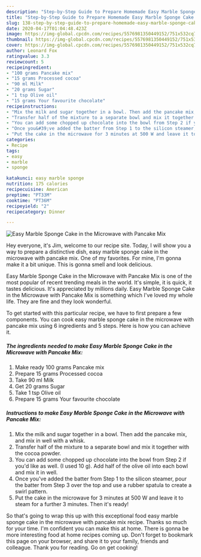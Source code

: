 ```yaml
---
description: "Step-by-Step Guide to Prepare Homemade Easy Marble Sponge Cake in the Microwave with Pancake Mix"
title: "Step-by-Step Guide to Prepare Homemade Easy Marble Sponge Cake in the Microwave with Pancake Mix"
slug: 138-step-by-step-guide-to-prepare-homemade-easy-marble-sponge-cake-in-the-microwave-with-pancake-mix
date: 2020-04-17T01:04:48.423Z
image: https://img-global.cpcdn.com/recipes/5576981350449152/751x532cq70/easy-marble-sponge-cake-in-the-microwave-with-pancake-mix-recipe-main-photo.jpg
thumbnail: https://img-global.cpcdn.com/recipes/5576981350449152/751x532cq70/easy-marble-sponge-cake-in-the-microwave-with-pancake-mix-recipe-main-photo.jpg
cover: https://img-global.cpcdn.com/recipes/5576981350449152/751x532cq70/easy-marble-sponge-cake-in-the-microwave-with-pancake-mix-recipe-main-photo.jpg
author: Leonard Fox
ratingvalue: 3.3
reviewcount: 5
recipeingredient:
- "100 grams Pancake mix"
- "15 grams Processed cocoa"
- "90 ml Milk"
- "20 grams Sugar"
- "1 tsp Olive oil"
- "15 grams Your favourite chocolate"
recipeinstructions:
- "Mix the milk and sugar together in a bowl. Then add the pancake mix, and mix in well with a whisk."
- "Transfer half of the mixture to a separate bowl and mix it together with the cocoa powder."
- "You can add some chopped up chocolate into the bowl from Step 2 if you&#39;d like as well. (I used 10 g). Add half of the olive oil into each bowl and mix it in well."
- "Once you&#39;ve added the batter from Step 1 to the silicon steamer, pour the batter from Step 3 over the top and use a rubber spatula to create a swirl pattern."
- "Put the cake in the microwave for 3 minutes at 500 W and leave it to steam for a further 3 minutes. Then it&#39;s ready!"
categories:
- Recipe
tags:
- easy
- marble
- sponge

katakunci: easy marble sponge 
nutrition: 175 calories
recipecuisine: American
preptime: "PT33M"
cooktime: "PT36M"
recipeyield: "2"
recipecategory: Dinner

---
```



![Easy Marble Sponge Cake in the Microwave with Pancake Mix](https://img-global.cpcdn.com/recipes/5576981350449152/751x532cq70/easy-marble-sponge-cake-in-the-microwave-with-pancake-mix-recipe-main-photo.jpg)

Hey everyone, it's Jim, welcome to our recipe site. Today, I will show you a way to prepare a distinctive dish, easy marble sponge cake in the microwave with pancake mix. One of my favorites. For mine, I'm gonna make it a bit unique. This is gonna smell and look delicious.

Easy Marble Sponge Cake in the Microwave with Pancake Mix is one of the most popular of recent trending meals in the world. It's simple, it is quick, it tastes delicious. It's appreciated by millions daily. Easy Marble Sponge Cake in the Microwave with Pancake Mix is something which I've loved my whole life. They are fine and they look wonderful.




To get started with this particular recipe, we have to first prepare a few components. You can cook easy marble sponge cake in the microwave with pancake mix using 6 ingredients and 5 steps. Here is how you can achieve it.

<!--inarticleads1-->

##### The ingredients needed to make Easy Marble Sponge Cake in the Microwave with Pancake Mix:

1. Make ready 100 grams Pancake mix
1. Prepare 15 grams Processed cocoa
1. Take 90 ml Milk
1. Get 20 grams Sugar
1. Take 1 tsp Olive oil
1. Prepare 15 grams Your favourite chocolate




<!--inarticleads2-->

##### Instructions to make Easy Marble Sponge Cake in the Microwave with Pancake Mix:

1. Mix the milk and sugar together in a bowl. Then add the pancake mix, and mix in well with a whisk.
1. Transfer half of the mixture to a separate bowl and mix it together with the cocoa powder.
1. You can add some chopped up chocolate into the bowl from Step 2 if you&#39;d like as well. (I used 10 g). Add half of the olive oil into each bowl and mix it in well.
1. Once you&#39;ve added the batter from Step 1 to the silicon steamer, pour the batter from Step 3 over the top and use a rubber spatula to create a swirl pattern.
1. Put the cake in the microwave for 3 minutes at 500 W and leave it to steam for a further 3 minutes. Then it&#39;s ready!




So that's going to wrap this up with this exceptional food easy marble sponge cake in the microwave with pancake mix recipe. Thanks so much for your time. I'm confident you can make this at home. There is gonna be more interesting food at home recipes coming up. Don't forget to bookmark this page on your browser, and share it to your family, friends and colleague. Thank you for reading. Go on get cooking!
